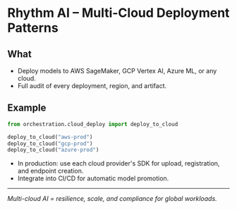 # Rhythm AI – Multi-Cloud Deployment Patterns

## What

- Deploy models to AWS SageMaker, GCP Vertex AI, Azure ML, or any cloud.
- Full audit of every deployment, region, and artifact.

## Example

```python
from orchestration.cloud_deploy import deploy_to_cloud

deploy_to_cloud("aws-prod")
deploy_to_cloud("gcp-prod")
deploy_to_cloud("azure-prod")
```

- In production: use each cloud provider's SDK for upload, registration, and endpoint creation.
- Integrate into CI/CD for automatic model promotion.

---

*Multi-cloud AI = resilience, scale, and compliance for global workloads.*